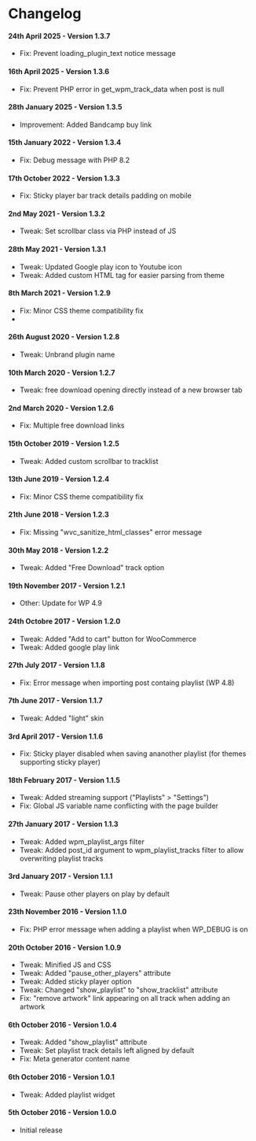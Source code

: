 # Changelog

#### 24th April 2025 - Version 1.3.7

-   Fix: Prevent loading_plugin_text notice message

#### 16th April 2025 - Version 1.3.6

-   Fix: Prevent PHP error in get_wpm_track_data when post is null

#### 28th January 2025 - Version 1.3.5

-   Improvement: Added Bandcamp buy link

#### 15th January 2022 - Version 1.3.4

-   Fix: Debug message with PHP 8.2

#### 17th October 2022 - Version 1.3.3

-   Fix: Sticky player bar track details padding on mobile

#### 2nd May 2021 - Version 1.3.2

-   Tweak: Set scrollbar class via PHP instead of JS

#### 28th May 2021 - Version 1.3.1

-   Tweak: Updated Google play icon to Youtube icon
-   Tweak: Added custom HTML tag for easier parsing from theme

#### 8th March 2021 - Version 1.2.9

-   Fix: Minor CSS theme compatibility fix
-
#### 26th August 2020 - Version 1.2.8

-   Tweak: Unbrand plugin name

#### 10th March 2020 - Version 1.2.7

-   Tweak: free download opening directly instead of a new browser tab

#### 2nd March 2020 - Version 1.2.6

-   Fix: Multiple free download links

#### 15th October 2019 - Version 1.2.5

-   Tweak: Added custom scrollbar to tracklist

#### 13th June 2019 - Version 1.2.4

-   Fix: Minor CSS theme compatibility fix

#### 21th June 2018 - Version 1.2.3

-   Fix: Missing "wvc_sanitize_html_classes" error message

#### 30th May 2018 - Version 1.2.2

-   Tweak: Added "Free Download" track option

#### 19th November 2017 - Version 1.2.1

-   Other: Update for WP 4.9

#### 24th Octobre 2017 - Version 1.2.0

-   Tweak: Added "Add to cart" button for WooCommerce
-   Tweak: Added google play link

#### 27th July 2017 - Version 1.1.8

-   Fix: Error message when importing post containg playlist (WP 4.8)

#### 7th June 2017 - Version 1.1.7

-   Tweak: Added "light" skin

#### 3rd April 2017 - Version 1.1.6

-   Fix: Sticky player disabled when saving ananother playlist (for themes supporting sticky player)

#### 18th February 2017 - Version 1.1.5

-   Tweak: Added streaming support ("Playlists" > "Settings")
-   Fix: Global JS variable name conflicting with the page builder

#### 27th January 2017 - Version 1.1.3

-   Tweak: Added wpm_playlist_args filter
-   Tweak: Added post_id argument to wpm_playlist_tracks filter to allow overwriting playlist tracks

#### 3rd January 2017 - Version 1.1.1

-   Tweak: Pause other players on play by default

#### 23th November 2016 - Version 1.1.0

-   Fix: PHP error message when adding a playlist when WP_DEBUG is on

#### 20th October 2016 - Version 1.0.9

-   Tweak: Minified JS and CSS
-   Tweak: Added "pause_other_players" attribute
-   Tweak: Added sticky player option
-   Tweak: Changed "show_playlist" to "show_tracklist" attribute
-   Fix: "remove artwork" link appearing on all track when adding an artwork

#### 6th October 2016 - Version 1.0.4

-   Tweak: Added "show_playlist" attribute
-   Tweak: Set playlist track details left aligned by default
-   Fix: Meta generator content name

#### 6th October 2016 - Version 1.0.1

-   Tweak: Added playlist widget

#### 5th October 2016 - Version 1.0.0

-   Initial release
